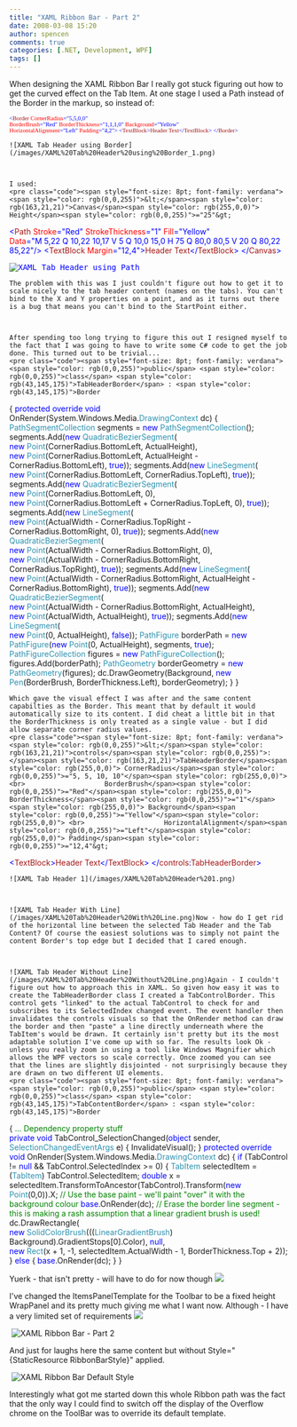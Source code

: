 ```yaml
---
title: "XAML Ribbon Bar - Part 2"
date: 2008-03-08 15:20
author: spencen
comments: true
categories: [.NET, Development, WPF]
tags: []
---
```



When designing the XAML Ribbon Bar I really got stuck figuring out how to get the curved effect on the Tab Item. At one stage I used a Path instead of the Border in the markup, so instead of:


<span style="font-size: 8pt; font-family: verdana"><span style="color: rgb(0,0,255)">&lt;</span><span style="color: rgb(163,21,21)">Border</span><span style="color: rgb(255,0,0)"> CornerRadius</span><span style="color: rgb(0,0,255)">="5,5,0,0"</span><span style="color: rgb(255,0,0)"> <br>        BorderBrush</span><span style="color: rgb(0,0,255)">="Red"</span><span style="color: rgb(255,0,0)"> BorderThickness</span><span style="color: rgb(0,0,255)">="1,1,1,0"</span><span style="color: rgb(255,0,0)"> Background</span><span style="color: rgb(0,0,255)">="Yellow"</span><span style="color: rgb(255,0,0)"> <br>        HorizontalAlignment</span><span style="color: rgb(0,0,255)">="Left"</span><span style="color: rgb(255,0,0)"> Padding</span><span style="color: rgb(0,0,255)">="4,2"&gt;
</span><span style="color: rgb(0,0,255)">    &lt;</span><span style="color: rgb(163,21,21)">TextBlock</span><span style="color: rgb(0,0,255)">&gt;</span><span style="color: rgb(163,21,21)">Header Text</span><span style="color: rgb(0,0,255)">&lt;/</span><span style="color: rgb(163,21,21)">TextBlock</span><span style="color: rgb(0,0,255)">&gt;
</span><span style="color: rgb(0,0,255)">&lt;/</span><span style="color: rgb(163,21,21)">Border</span><span style="color: rgb(0,0,255)">&gt;</span></span></pre><a href="http://11011.net/software/vspaste"></a>

    
    ![XAML Tab Header using Border](/images/XAML%20Tab%20Header%20using%20Border_1.png) 
    

    
    I used:
    <pre class="code"><span style="font-size: 8pt; font-family: verdana"><span style="color: rgb(0,0,255)">&lt;</span><span style="color: rgb(163,21,21)">Canvas</span><span style="color: rgb(255,0,0)"> Height</span><span style="color: rgb(0,0,255)">="25"&gt;
</span><span style="color: rgb(163,21,21)">    </span><span style="color: rgb(0,0,255)">&lt;</span><span style="color: rgb(163,21,21)">Path</span><span style="color: rgb(255,0,0)"> Stroke</span><span style="color: rgb(0,0,255)">="Red"</span><span style="color: rgb(255,0,0)"> StrokeThickness</span><span style="color: rgb(0,0,255)">="1"</span><span style="color: rgb(255,0,0)"> <span style="color: rgb(255,0,0)">Fill</span><span style="color: rgb(0,0,255)">="Yellow"</span><br>          Data</span><span style="color: rgb(0,0,255)">="M 5,22 Q 10,22 10,17 V 5 Q 10,0 15,0 H 75 Q 80,0 80,5 V 20 Q 80,22 85,22"</span><span style="color: rgb(0,0,255)">/&gt;
</span><span style="color: rgb(0,0,255)">    &lt;</span><span style="color: rgb(163,21,21)">TextBlock</span><span style="color: rgb(255,0,0)"> Margin</span><span style="color: rgb(0,0,255)">="12,4"&gt;</span><span style="color: rgb(163,21,21)">Header Text</span><span style="color: rgb(0,0,255)">&lt;/</span><span style="color: rgb(163,21,21)">TextBlock</span><span style="color: rgb(0,0,255)">&gt;
</span><span style="color: rgb(0,0,255)">&lt;/</span><span style="color: rgb(163,21,21)">Canvas</span><span style="color: rgb(0,0,255)">&gt;</span></span></pre><pre class="code"><span style="color: rgb(0,0,255)">![XAML Tab Header using Path](/images/XAML%20Tab%20Header%20using%20Path.png) </span></pre><a href="http://11011.net/software/vspaste"><a href="http://11011.net/software/vspaste"></a>

    
    The problem with this was I just couldn't figure out how to get it to scale nicely to the tab header content (names on the tabs). You can't bind to the X and Y properties on a point, and as it turns out there is a bug that means you can't bind to the StartPoint either.
    

    
    After spending too long trying to figure this out I resigned myself to the fact that I was going to have to write some C# code to get the job done. This turned out to be trivial...
    <pre class="code"><span style="font-size: 8pt; font-family: verdana"><span style="color: rgb(0,0,255)">public</span> <span style="color: rgb(0,0,255)">class</span> <span style="color: rgb(43,145,175)">TabHeaderBorder</span> : <span style="color: rgb(43,145,175)">Border
</span>{
<span style="color: rgb(0,0,255)">protected</span> <span style="color: rgb(0,0,255)">override</span> <span style="color: rgb(0,0,255)">void</span> OnRender(System.Windows.Media.<span style="color: rgb(43,145,175)">DrawingContext</span> dc)
{
<span style="color: rgb(43,145,175)">PathSegmentCollection</span> segments = <span style="color: rgb(0,0,255)">new</span> <span style="color: rgb(43,145,175)">PathSegmentCollection</span>();
segments.Add(<span style="color: rgb(0,0,255)">new</span> <span style="color: rgb(43,145,175)">QuadraticBezierSegment</span>(<br>           <span style="color: rgb(0,0,255)">new</span> <span style="color: rgb(43,145,175)">Point</span>(CornerRadius.BottomLeft, ActualHeight), <br>           <span style="color: rgb(0,0,255)">new</span> <span style="color: rgb(43,145,175)">Point</span>(CornerRadius.BottomLeft, ActualHeight - CornerRadius.BottomLeft), <span style="color: rgb(0,0,255)">true</span>));
segments.Add(<span style="color: rgb(0,0,255)">new</span> <span style="color: rgb(43,145,175)">LineSegment</span>(<br>           <span style="color: rgb(0,0,255)">new</span> <span style="color: rgb(43,145,175)">Point</span>(CornerRadius.BottomLeft, CornerRadius.TopLeft), <span style="color: rgb(0,0,255)">true</span>));
segments.Add(<span style="color: rgb(0,0,255)">new</span> <span style="color: rgb(43,145,175)">QuadraticBezierSegment</span>(<br>           <span style="color: rgb(0,0,255)">new</span> <span style="color: rgb(43,145,175)">Point</span>(CornerRadius.BottomLeft, 0), <br>           <span style="color: rgb(0,0,255)">new</span> <span style="color: rgb(43,145,175)">Point</span>(CornerRadius.BottomLeft + CornerRadius.TopLeft, 0), <span style="color: rgb(0,0,255)">true</span>));
segments.Add(<span style="color: rgb(0,0,255)">new</span> <span style="color: rgb(43,145,175)">LineSegment</span>(<br>           <span style="color: rgb(0,0,255)">new</span> <span style="color: rgb(43,145,175)">Point</span>(ActualWidth - CornerRadius.TopRight - CornerRadius.BottomRight, 0), <span style="color: rgb(0,0,255)">true</span>));
segments.Add(<span style="color: rgb(0,0,255)">new</span> <span style="color: rgb(43,145,175)">QuadraticBezierSegment</span>(<br>           <span style="color: rgb(0,0,255)">new</span> <span style="color: rgb(43,145,175)">Point</span>(ActualWidth - CornerRadius.BottomRight, 0), <br>           <span style="color: rgb(0,0,255)">new</span> <span style="color: rgb(43,145,175)">Point</span>(ActualWidth - CornerRadius.BottomRight, CornerRadius.TopRight), <span style="color: rgb(0,0,255)">true</span>));
segments.Add(<span style="color: rgb(0,0,255)">new</span> <span style="color: rgb(43,145,175)">LineSegment</span>(<br>           <span style="color: rgb(0,0,255)">new</span> <span style="color: rgb(43,145,175)">Point</span>(ActualWidth - CornerRadius.BottomRight, ActualHeight - CornerRadius.BottomRight), <span style="color: rgb(0,0,255)">true</span>));
segments.Add(<span style="color: rgb(0,0,255)">new</span> <span style="color: rgb(43,145,175)">QuadraticBezierSegment</span>(<br>           <span style="color: rgb(0,0,255)">new</span> <span style="color: rgb(43,145,175)">Point</span>(ActualWidth - CornerRadius.BottomRight, ActualHeight), <br>           <span style="color: rgb(0,0,255)">new</span> <span style="color: rgb(43,145,175)">Point</span>(ActualWidth, ActualHeight), <span style="color: rgb(0,0,255)">true</span>));
segments.Add(<span style="color: rgb(0,0,255)">new</span> <span style="color: rgb(43,145,175)">LineSegment</span>(<br>           <span style="color: rgb(0,0,255)">new</span> <span style="color: rgb(43,145,175)">Point</span>(0, ActualHeight), <span style="color: rgb(0,0,255)">false</span>));
<span style="color: rgb(43,145,175)">PathFigure</span> borderPath = <span style="color: rgb(0,0,255)">new</span> <span style="color: rgb(43,145,175)">PathFigure</span>(<span style="color: rgb(0,0,255)">new</span> <span style="color: rgb(43,145,175)">Point</span>(0, ActualHeight), segments, <span style="color: rgb(0,0,255)">true</span>);
<span style="color: rgb(43,145,175)">PathFigureCollection</span> figures = <span style="color: rgb(0,0,255)">new</span> <span style="color: rgb(43,145,175)">PathFigureCollection</span>();
figures.Add(borderPath);
<span style="color: rgb(43,145,175)">PathGeometry</span> borderGeometry = <span style="color: rgb(0,0,255)">new</span> <span style="color: rgb(43,145,175)">PathGeometry</span>(figures);
dc.DrawGeometry(Background, <span style="color: rgb(0,0,255)">new</span> <span style="color: rgb(43,145,175)">Pen</span>(BorderBrush, BorderThickness.Left), borderGeometry);
}
}</span></pre><a href="http://11011.net/software/vspaste"></a>

    
    Which gave the visual effect I was after and the same content capabilties as the Border. This meant that by default it would automatically size to its content. I did cheat a little bit in that the BorderThickness is only treated as a single value - but I did allow separate corner radius values.
    <pre class="code"><span style="font-size: 8pt; font-family: verdana"><span style="color: rgb(0,0,255)">&lt;</span><span style="color: rgb(163,21,21)">controls</span><span style="color: rgb(0,0,255)">:</span><span style="color: rgb(163,21,21)">TabHeaderBorder</span><span style="color: rgb(255,0,0)"> CornerRadius</span><span style="color: rgb(0,0,255)">="5, 5, 10, 10"</span><span style="color: rgb(255,0,0)"> <br>                    BorderBrush</span><span style="color: rgb(0,0,255)">="Red"</span><span style="color: rgb(255,0,0)"> BorderThickness</span><span style="color: rgb(0,0,255)">="1"</span><span style="color: rgb(255,0,0)"> Background</span><span style="color: rgb(0,0,255)">="Yellow"</span><span style="color: rgb(255,0,0)"> <br>                    HorizontalAlignment</span><span style="color: rgb(0,0,255)">="Left"</span><span style="color: rgb(255,0,0)"> Padding</span><span style="color: rgb(0,0,255)">="12,4"&gt;
</span><span style="color: rgb(0,0,255)">    &lt;</span><span style="color: rgb(163,21,21)">TextBlock</span><span style="color: rgb(0,0,255)">&gt;</span><span style="color: rgb(163,21,21)">Header Text</span><span style="color: rgb(0,0,255)">&lt;/</span><span style="color: rgb(163,21,21)">TextBlock</span><span style="color: rgb(0,0,255)">&gt;
</span><span style="color: rgb(0,0,255)">&lt;/</span><span style="color: rgb(163,21,21)">controls</span><span style="color: rgb(0,0,255)">:</span><span style="color: rgb(163,21,21)">TabHeaderBorder</span><span style="color: rgb(0,0,255)">&gt;</span></span></pre><a href="http://11011.net/software/vspaste"></a>

    
    ![XAML Tab Header 1](/images/XAML%20Tab%20Header%201.png)
    

    
    ![XAML Tab Header With Line](/images/XAML%20Tab%20Header%20With%20Line.png)Now - how do I get rid of the horizontal line between the selected Tab Header and the Tab Content? Of course the easiest solutions was to simply not paint the content Border's top edge but I decided that I cared enough.
    

    
    ![XAML Tab Header Without Line](/images/XAML%20Tab%20Header%20Without%20Line.png)Again - I couldn't figure out how to approach this in XAML. So given how easy it was to create the TabHeaderBorder class I created a TabControlBorder. This control gets "linked" to the actual TabControl to check for and subscribes to its SelectedIndex changed event. The event handler then invalidates the controls visuals so that the OnRender method can draw the border and then "paste" a line directly underneath where the TabItem's would be drawn. It certainly isn't pretty but its the most adaptable solution I've come up with so far. The results look Ok - unless you really zoom in using a tool like Windows Magnifier which allows the WPF vectors so scale correctly. Once zoomed you can see that the lines are slightly disjointed - not surprisingly because they are drawn on two different UI elements.
    <pre class="code"><span style="font-size: 8pt; font-family: verdana">    <span style="color: rgb(0,0,255)">public</span> <span style="color: rgb(0,0,255)">class</span> <span style="color: rgb(43,145,175)">TabContentBorder</span> : <span style="color: rgb(43,145,175)">Border
</span>    {
<span style="color: rgb(0,128,0)">... Dependency property stuff<br></span>
<span style="color: rgb(0,0,255)">private</span> <span style="color: rgb(0,0,255)">void</span> TabControl_SelectionChanged(<span style="color: rgb(0,0,255)">object</span> sender, <span style="color: rgb(43,145,175)">SelectionChangedEventArgs</span> e)
{
InvalidateVisual();
}
<span style="color: rgb(0,0,255)">protected</span> <span style="color: rgb(0,0,255)">override</span> <span style="color: rgb(0,0,255)">void</span> OnRender(System.Windows.Media.<span style="color: rgb(43,145,175)">DrawingContext</span> dc)
{
<span style="color: rgb(0,0,255)">if</span> (TabControl != <span style="color: rgb(0,0,255)">null</span> &amp;&amp; TabControl.SelectedIndex &gt;= 0)
{
<span style="color: rgb(43,145,175)">TabItem</span> selectedItem = (<span style="color: rgb(43,145,175)">TabItem</span>) TabControl.SelectedItem;
<span style="color: rgb(0,0,255)">double</span> x = selectedItem.TransformToAncestor(TabControl).Transform(<span style="color: rgb(0,0,255)">new</span> <span style="color: rgb(43,145,175)">Point</span>(0,0)).X;
<span style="color: rgb(0,128,0)">// Use the base paint - we'll paint "over" it with the background colour
</span>                <span style="color: rgb(0,0,255)">base</span>.OnRender(dc);
<span style="color: rgb(0,128,0)">// Erase the border line segment - this is making a rash assumption that a linear gradient brush is used!
</span>                dc.DrawRectangle(<br>                    <span style="color: rgb(0,0,255)">new</span> <span style="color: rgb(43,145,175)">SolidColorBrush</span>(((<span style="color: rgb(43,145,175)">LinearGradientBrush</span>) Background).GradientStops[0].Color), <span style="color: rgb(0,0,255)">null</span>, <br>                    <span style="color: rgb(0,0,255)">new</span> <span style="color: rgb(43,145,175)">Rect</span>(x + 1, -1, selectedItem.ActualWidth - 1, BorderThickness.Top + 2));
}
<span style="color: rgb(0,0,255)">else
</span>            {
<span style="color: rgb(0,0,255)">base</span>.OnRender(dc);
}<span>
}</span></span>
<a href="http://11011.net/software/vspaste"></a>


Yuerk - that isn't pretty - will have to do for now though ![](http://blog.spencen.com/emoticons/sad.png)



I've changed the ItemsPanelTemplate for the Toolbar to be a fixed height WrapPanel and its pretty much giving me what I want now. Although - I have a very limited set of requirements ![](http://blog.spencen.com/emoticons/smile.png)



&nbsp;![XAML Ribbon Bar - Part 2](/images/XAML%20Ribbon%20Bar%20-%20Part%202.png) 



And just for laughs here the same content but without Style="{StaticResource RibbonBarStyle}" applied. 



&nbsp;![XAML Ribbon Bar Default Style](/images/XAML%20Ribbon%20Bar%20Default%20Style.png) 



Interestingly what got me started down this whole Ribbon path was the fact that the only way I could find to switch off the display of the Overflow chrome on the ToolBar was to override its default template.


